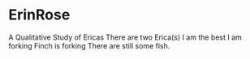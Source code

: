# ErinRose
A Qualitative Study of Ericas
There are two Erica(s)
I am the best
I am forking
Finch is forking
There are still some fish.
